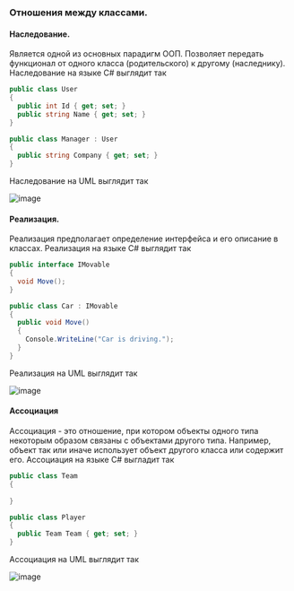 ### Отношения между классами.

#### Наследование.
Является одной из основных парадигм ООП. Позволяет передать функционал от одного класса (родительского) к другому (наследнику). Наследование на языке C# выглядит так

```csharp
public class User
{
  public int Id { get; set; }
  public string Name { get; set; }
}

public class Manager : User
{
  public string Company { get; set; }
}
```

Наследование на UML выглядит так

![image](https://user-images.githubusercontent.com/57217014/196491324-bc847bd2-bafa-4b0e-b722-cf6b7e2b910e.png)

#### Реализация.

Реализация предполагает определение интерфейса и его описание в классах. Реализация на языке C# выглядит так

```csharp
public interface IMovable
{
  void Move();
}

public class Car : IMovable
{
  public void Move()
  {
    Console.WriteLine("Car is driving.");
  }
}
```

Реализация на UML выглядит так

![image](https://user-images.githubusercontent.com/57217014/196492952-cf40c87e-d269-40d6-af55-5ecfa9743c59.png)

#### Ассоциация

Ассоциация - это отношение, при котором объекты одного типа некоторым образом связаны с объектами другого типа. Например, объект так или иначе использует объект
другого класса или содержит его. Ассоциация на языке C# выгладит так

```csharp
public class Team
{
  
}

public class Player
{
  public Team Team { get; set; }
}
```

Ассоциация на UML выглядит так

![image](https://user-images.githubusercontent.com/57217014/196494932-9e6aed81-38f9-4ec7-89f9-90be4769593f.png)
